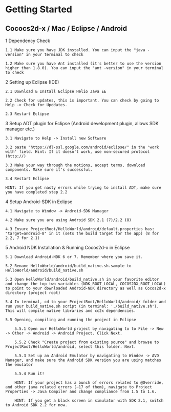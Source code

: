 Getting Started
==================
Cococs2d-x / Mac / Eclipse / Android
-------------
1   Dependency Check

	1.1 Make sure you have JDK installed. You can input the "java -version" in your terminal to check

	1.2 Make sure you have Ant installed (it's better to use the version higher than 1.8.0). You can input the "ant -version" in your terminal to check

2   Setting up Eclipse (IDE)

	2.1 Download & Install Eclipse Helio Java EE

	2.2 Check for updates, this is important. You can check by going to Help -> Check for Upddates.

	2.3 Restart Eclipse

3   Setup ADT plugin for Eclipse (Android development plugin, allows SDK manager etc.)

	3.1 Navigate to Help -> Install new Software

	3.2 paste "https://dl-ssl.google.com/android/eclipse/" in the 'work with' field. Hint: If it doesn't work, use non-secured protocol (http://)

	3.3 Make your way through the motions, accept terms, download components. Make sure it's successful. 

	3.4 Restart Eclipse

	HINT: If you get nasty errors while trying to install ADT, make sure you have completed step 2.2

4   Setup Android-SDK in Eclipse

	4.1 Navigate to Window -> Android-SDK Manager

	4.2 Make sure you are using Android SDK 2.1 (7)/2.2 (8)

	4.3 Ensure ProjectRoot/HelloWorld/android/default.properties has: "target=android-8" in it (sets the build target for the app) (8 for 2.2, 7 for 2.1)

5   Android NDK Installation & Running Cocos2d-x in Eclipse

	5.1 Download Android-NDK 6 or 7. Remember where you save it.

	5.2 Rename HelloWorld/android/build_native.sh.sample to HelloWorld/android/build_native.sh

	5.3 Open HelloWorld/android/build_native.sh in your favorite editor and change the top two variables (NDK_ROOT_LOCAL, COCOS2DX_ROOT_LOCAL) to point to your downloaded Android-NDK directory as well as Cocos2d-x directory (project root)

	5.4 In terminal, cd to your ProjectRoot/HelloWorld/android/ folder and run your build_native.sh script (in terminal: './build_native.sh'). This will compile native libraries and cc2x dependencies.

	5.5 Opening, compiling and running the project in Eclipse

		5.5.1 Open our HelloWorld project by navigating to to File -> New -> Other -> Android -> Android Project. Click Next.

		5.5.2 Check "Create project from existing source" and browse to ProjectRoot/HelloWorld/android, select this folder. Next.

		5.5.3 Set up an Android Emulator by navigating to Window -> AVD Manager, and make sure the Android SDK version you are using matches the emulator

		5.5.4 Run it!

		HINT: If your project has a bunch of errors related to @Override, and other java related errors (~17 of them), navigate to Project Properties -> Java Compiler and change compliance from 1.5 to 1.6. 

		HINT: If you get a black screen in simulator with SDK 2.1, switch to Android SDK 2.2 for now.